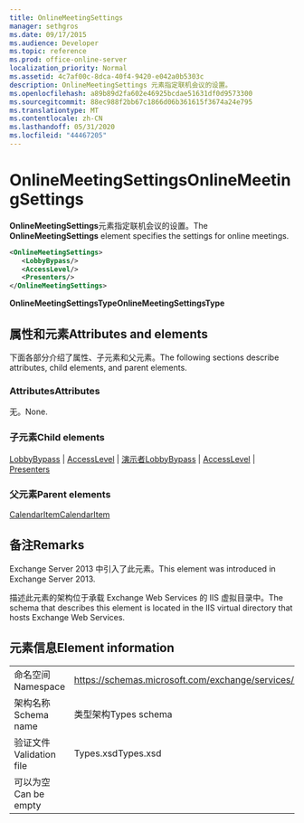 ```yaml
---
title: OnlineMeetingSettings
manager: sethgros
ms.date: 09/17/2015
ms.audience: Developer
ms.topic: reference
ms.prod: office-online-server
localization_priority: Normal
ms.assetid: 4c7af00c-8dca-40f4-9420-e042a0b5303c
description: OnlineMeetingSettings 元素指定联机会议的设置。
ms.openlocfilehash: a89b89d2fa602e46925bcdae51631df0d9573300
ms.sourcegitcommit: 88ec988f2bb67c1866d06b361615f3674a24e795
ms.translationtype: MT
ms.contentlocale: zh-CN
ms.lasthandoff: 05/31/2020
ms.locfileid: "44467205"
---
```

# <a name="onlinemeetingsettings"></a><span data-ttu-id="d78e6-103">OnlineMeetingSettings</span><span class="sxs-lookup"><span data-stu-id="d78e6-103">OnlineMeetingSettings</span></span>

<span data-ttu-id="d78e6-104">**OnlineMeetingSettings**元素指定联机会议的设置。</span><span class="sxs-lookup"><span data-stu-id="d78e6-104">The **OnlineMeetingSettings** element specifies the settings for online meetings.</span></span> 
  
```XML
<OnlineMeetingSettings>
   <LobbyBypass/>
   <AccessLevel/>
   <Presenters/>
</OnlineMeetingSettings>
```

 <span data-ttu-id="d78e6-105">**OnlineMeetingSettingsType**</span><span class="sxs-lookup"><span data-stu-id="d78e6-105">**OnlineMeetingSettingsType**</span></span>
## <a name="attributes-and-elements"></a><span data-ttu-id="d78e6-106">属性和元素</span><span class="sxs-lookup"><span data-stu-id="d78e6-106">Attributes and elements</span></span>

<span data-ttu-id="d78e6-107">下面各部分介绍了属性、子元素和父元素。</span><span class="sxs-lookup"><span data-stu-id="d78e6-107">The following sections describe attributes, child elements, and parent elements.</span></span>
  
### <a name="attributes"></a><span data-ttu-id="d78e6-108">Attributes</span><span class="sxs-lookup"><span data-stu-id="d78e6-108">Attributes</span></span>

<span data-ttu-id="d78e6-109">无。</span><span class="sxs-lookup"><span data-stu-id="d78e6-109">None.</span></span>
  
### <a name="child-elements"></a><span data-ttu-id="d78e6-110">子元素</span><span class="sxs-lookup"><span data-stu-id="d78e6-110">Child elements</span></span>

<span data-ttu-id="d78e6-111">[LobbyBypass](lobbybypass.md)  | [AccessLevel](accesslevel.md)  | [演示者](presenters.md)</span><span class="sxs-lookup"><span data-stu-id="d78e6-111">[LobbyBypass](lobbybypass.md) | [AccessLevel](accesslevel.md) | [Presenters](presenters.md)</span></span>
  
### <a name="parent-elements"></a><span data-ttu-id="d78e6-112">父元素</span><span class="sxs-lookup"><span data-stu-id="d78e6-112">Parent elements</span></span>

[<span data-ttu-id="d78e6-113">CalendarItem</span><span class="sxs-lookup"><span data-stu-id="d78e6-113">CalendarItem</span></span>](calendaritem.md)
  
## <a name="remarks"></a><span data-ttu-id="d78e6-114">备注</span><span class="sxs-lookup"><span data-stu-id="d78e6-114">Remarks</span></span>

<span data-ttu-id="d78e6-115">Exchange Server 2013 中引入了此元素。</span><span class="sxs-lookup"><span data-stu-id="d78e6-115">This element was introduced in Exchange Server 2013.</span></span>
  
<span data-ttu-id="d78e6-116">描述此元素的架构位于承载 Exchange Web Services 的 IIS 虚拟目录中。</span><span class="sxs-lookup"><span data-stu-id="d78e6-116">The schema that describes this element is located in the IIS virtual directory that hosts Exchange Web Services.</span></span>
  
## <a name="element-information"></a><span data-ttu-id="d78e6-117">元素信息</span><span class="sxs-lookup"><span data-stu-id="d78e6-117">Element information</span></span>

|||
|:-----|:-----|
|<span data-ttu-id="d78e6-118">命名空间</span><span class="sxs-lookup"><span data-stu-id="d78e6-118">Namespace</span></span>  <br/> |https://schemas.microsoft.com/exchange/services/2006/types  <br/> |
|<span data-ttu-id="d78e6-119">架构名称</span><span class="sxs-lookup"><span data-stu-id="d78e6-119">Schema name</span></span>  <br/> |<span data-ttu-id="d78e6-120">类型架构</span><span class="sxs-lookup"><span data-stu-id="d78e6-120">Types schema</span></span>  <br/> |
|<span data-ttu-id="d78e6-121">验证文件</span><span class="sxs-lookup"><span data-stu-id="d78e6-121">Validation file</span></span>  <br/> |<span data-ttu-id="d78e6-122">Types.xsd</span><span class="sxs-lookup"><span data-stu-id="d78e6-122">Types.xsd</span></span>  <br/> |
|<span data-ttu-id="d78e6-123">可以为空</span><span class="sxs-lookup"><span data-stu-id="d78e6-123">Can be empty</span></span>  <br/> ||
   


